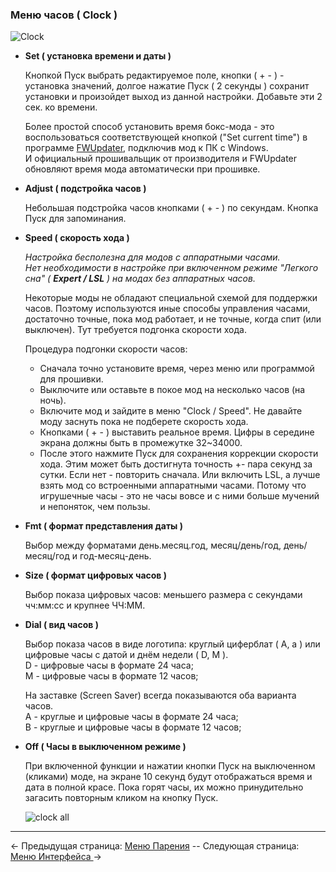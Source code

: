 ### Меню часов ( Clock )

![Clock](https://i.imgur.com/oPXQg35.png)
  * __Set ( установка времени и даты )__

	Кнопкой Пуск выбрать редактируемое поле, кнопки ( + - ) - установка значений, долгое нажатие Пуск ( 2 секунды ) сохранит установки и произойдет выход из данной настройки. Добавьте эти 2 сек. ко времени.

	Более простой способ установить время бокс-мода - это воспользоваться соответствующей кнопкой ("Set current time") в программе [FWUpdater](https://www.dropbox.com/s/qbymcwthnahmles/VTCFont.rar?dl=1), подключив мод к ПК с Windows.  
  И официальный прошивальщик от производителя и FWUpdater обновляют время мода автоматически при прошивке.
  
  * __Adjust ( подстройка часов )__

    Небольшая подстройка часов кнопками ( + - ) по секундам. Кнопка Пуск для запоминания. 

  * __Speed ( скорость хода )__

    *Настройка бесполезна для модов с аппаратными часами.*  
    *Нет необходимости в настройке при включенном режиме "Легкого сна" ( **Expert / LSL** ) на модах без аппаратных часов.*  
  
    Некоторые моды не обладают специальной схемой для поддержки часов. Поэтому используются иные способы управления часами, достаточно точные, пока мод работает, и не точные, когда спит (или выключен). Тут требуется подгонка скорости хода.
    
    Процедура подгонки скорости часов:
      * Сначала точно установите время, через меню или программой для прошивки.
      * Выключите или оставьте в покое мод на несколько часов (на ночь).
      * Включите мод и зайдите в меню "Clock / Speed". Не давайте моду заснуть пока не подберете скорость хода.
      * Кнопками ( + - ) выставить реальное время. Цифры в середине экрана должны быть в промежутке 32~34000.
      * После этого нажмите Пуск для сохранения коррекции скорости хода. Этим может быть достигнута точность +- пара секунд за сутки. Если нет - повторить сначала. Или включить LSL, а лучше взять мод со встроенными аппаратными часами. Потому что игрушечные часы - это не часы вовсе и с ними больше мучений и непоняток, чем пользы.
  
  * __Fmt ( формат представления даты )__

    Выбор между форматами день.месяц.год, месяц/день/год, день/месяц/год и год-месяц-день.

  * __Size ( формат цифровых часов )__

    Выбор показа цифровых часов: меньшего размера с секундами чч:мм:сс и крупнее ЧЧ:ММ.

  * __Dial ( вид часов )__

    Выбор показа часов в виде логотипа: круглый циферблат ( A, a ) или цифровые часы с датой и днём недели ( D, M ).  
    D - цифровые часы в формате 24 часа;  
    М - цифровые часы в формате 12 часов;

    На заставке (Screen Saver) всегда показываются оба варианта часов.  
    A - круглые и цифровые часы в формате 24 часа;  
    B - круглые и цифровые часы в формате 12 часов;
  
  * __Off ( Часы в выключенном режиме )__

    При включенной функции и нажатии кнопки Пуск на выключенном (кликами) моде, на экране 10 секунд будут отображаться время и дата в полной красе. 
    Пока горят часы, их можно принудительно загасить повторным кликом на кнопку Пуск.

	![clock all](https://i.imgur.com/Ysiq00R.png)
  
-----

← Предыдущая страница: [Меню Парения](vaping_ru.md) --  Следующая страница: [Меню Интерфейса ](interface_ru.md)→